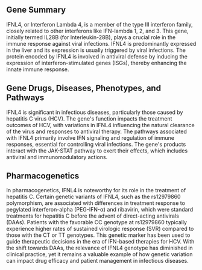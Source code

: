 ## Gene Summary
IFNL4, or Interferon Lambda 4, is a member of the type III interferon family, closely related to other interferons like IFN-lambda 1, 2, and 3. This gene, initially termed IL28B (for Interleukin-28B), plays a crucial role in the immune response against viral infections. IFNL4 is predominantly expressed in the liver and its expression is usually triggered by viral infections. The protein encoded by IFNL4 is involved in antiviral defense by inducing the expression of interferon-stimulated genes (ISGs), thereby enhancing the innate immune response.

## Gene Drugs, Diseases, Phenotypes, and Pathways
IFNL4 is significant in infectious diseases, particularly those caused by hepatitis C virus (HCV). The gene's function impacts the treatment outcomes of HCV, with variations in IFNL4 influencing the natural clearance of the virus and responses to antiviral therapy. The pathways associated with IFNL4 primarily involve IFN signaling and regulation of immune responses, essential for controlling viral infections. The gene's products interact with the JAK-STAT pathway to exert their effects, which includes antiviral and immunomodulatory actions.

## Pharmacogenetics
In pharmacogenetics, IFNL4 is noteworthy for its role in the treatment of hepatitis C. Certain genetic variants of IFNL4, such as the rs12979860 polymorphism, are associated with differences in treatment response to pegylated interferon-alpha (PEG-IFN-α) and ribavirin, which were standard treatments for hepatitis C before the advent of direct-acting antivirals (DAAs). Patients with the favorable CC genotype at rs12979860 typically experience higher rates of sustained virologic response (SVR) compared to those with the CT or TT genotypes. This genetic marker has been used to guide therapeutic decisions in the era of IFN-based therapies for HCV. With the shift towards DAAs, the relevance of IFNL4 genotype has diminished in clinical practice, yet it remains a valuable example of how genetic variation can impact drug efficacy and patient management in infectious diseases.